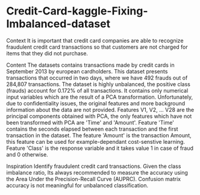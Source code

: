 # Credit-Card-kaggle-Fixing-Imbalanced-dataset

Context 
It is important that credit card companies are able to recognize fraudulent credit card transactions so that customers are not charged for items that they did not purchase. 

Content 
The datasets contains transactions made by credit cards in September 2013 by european cardholders. This dataset presents transactions that occurred in two days, where we have 492 frauds out of 284,807 transactions. The dataset is highly unbalanced, the positive class (frauds) account for 0.172% of all transactions.  It contains only numerical input variables which are the result of a PCA transformation. Unfortunately, due to confidentiality issues,  the original features  and more background information about the data are not provided. Features V1, V2, ... V28 are the principal components obtained with PCA, the only features which have not been transformed with PCA are 'Time' and 'Amount'. Feature 'Time' contains the seconds elapsed between each transaction and the first transaction in the dataset. The feature 'Amount' is the transaction Amount, this feature can be used for example-dependant cost-senstive learning. Feature 'Class' is the response variable and it takes value 1 in case of fraud and 0 otherwise. 

Inspiration
Identify fraudulent credit card transactions.  Given the class imbalance ratio, Its always  recommended to measure the accuracy using the Area Under the Precision-Recall Curve (AUPRC). Confusion matrix accuracy is not meaningful for unbalanced classification.
